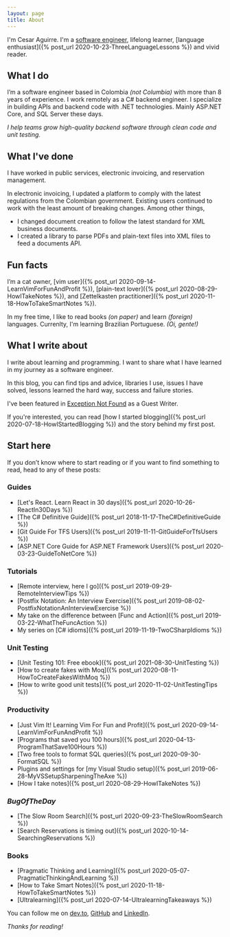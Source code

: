 ```yaml
---
layout: page
title: About
---
```


I'm Cesar Aguirre. I'm a [software engineer](https://github.com/canro91), lifelong learner, [language enthusiast]({% post_url 2020-10-23-ThreeLanguageLessons %}) and vivid reader.

## What I do

I’m a software engineer based in Colombia _(not Columbia)_ with more than 8 years of experience. I work remotely as a C# backend engineer. I specialize in building APIs and backend code with .NET technologies. Mainly ASP.NET Core, and SQL Server these days.

<div class="message lead"><em>I help teams grow high-quality backend software through clean code and unit testing.</em></div>

## What I've done

I have worked in public services, electronic invoicing, and reservation management.

In electronic invoicing, I updated a platform to comply with the latest regulations from the Colombian government. Existing users continued to work with the least amount of breaking changes. Among other things,

* I changed document creation to follow the latest standard for XML business documents.
* I created a library to parse PDFs and plain-text files into XML files to feed a documents API.

## Fun facts

I’m a cat owner, [vim user]({% post_url 2020-09-14-LearnVimForFunAndProfit %}), [plain-text lover]({% post_url 2020-08-29-HowITakeNotes %}), and [Zettelkasten practitioner]({% post_url 2020-11-18-HowToTakeSmartNotes %}).

In my free time, I like to read books _(on paper)_ and learn _(foreign)_ languages. Currenlty, I'm learning Brazilian Portuguese. _(Oi, gente!)_

## What I write about

I write about learning and programming. I want to share what I have learned in my journey as a software engineer.

In this blog, you can find tips and advice, libraries I use, issues I have solved, lessons learned the hard way, success and failure stories.

I've been featured in <a href="https://exceptionnotfound.net/author/cesar-aguirre/" target="_blank" rel="noopener noreferrer">Exception Not Found</a> as a Guest Writer.

If you're interested, you can read [how I started blogging]({% post_url 2020-07-18-HowIStartedBlogging %}) and the story behind my first post.

## Start here

If you don’t know where to start reading or if you want to find something to read, head to any of these posts:

### Guides

* [Let's React. Learn React in 30 days]({% post_url 2020-10-26-ReactIn30Days %})
* [The C# Definitive Guide]({% post_url 2018-11-17-TheC#DefinitiveGuide %})
* [Git Guide For TFS Users]({% post_url 2019-11-11-GitGuideForTfsUsers %})
* [ASP.NET Core Guide for ASP.NET Framework Users]({% post_url 2020-03-23-GuideToNetCore %})

### Tutorials

* [Remote interview, here I go]({% post_url 2019-09-29-RemoteInterviewTips %})
* [Postfix Notation: An Interview Exercise]({% post_url 2019-08-02-PostfixNotationAnInterviewExercise %})
* My take on the difference between [Func and Action]({% post_url 2019-03-22-WhatTheFuncAction %})
* My series on [C# idioms]({% post_url 2019-11-19-TwoCSharpIdioms %})

### Unit Testing

* [Unit Testing 101: Free ebook]({% post_url 2021-08-30-UnitTesting %})
* [How to create fakes with Moq]({% post_url 2020-08-11-HowToCreateFakesWithMoq %})
* [How to write good unit tests]({% post_url 2020-11-02-UnitTestingTips %})

### Productivity

* [Just Vim It! Learning Vim For Fun and Profit]({% post_url 2020-09-14-LearnVimForFunAndProfit %})
* [Programs that saved you 100 hours]({% post_url 2020-04-13-ProgramThatSave100Hours %})
* [Two free tools to format SQL queries]({% post_url 2020-09-30-FormatSQL %})
* Plugins and settings for [my Visual Studio setup]({% post_url 2019-06-28-MyVSSetupSharpeningTheAxe %})
* [How I take notes]({% post_url 2020-08-29-HowITakeNotes %})

### _BugOfTheDay_

* [The Slow Room Search]({% post_url 2020-09-23-TheSlowRoomSearch %})
* [Search Reservations is timing out]({% post_url 2020-10-14-SearchingReservations %})

### Books

* [Pragmatic Thinking and Learning]({% post_url 2020-05-07-PragmaticThinkingAndLearning %})
* [How to Take Smart Notes]({% post_url 2020-11-18-HowToTakeSmartNotes %})
* [Ultralearning]({% post_url 2020-07-14-UltralearningTakeaways %})

You can follow me on <a href="{{ site.devto }}" target="_blank" rel="noopener noreferrer">dev.to</a>, <a href="{{ site.github }}" target="_blank" rel="noopener noreferrer">GitHub</a> and <a href="{{ site.linkedin }}" target="_blank" rel="noopener noreferrer">LinkedIn</a>.

_Thanks for reading!_
